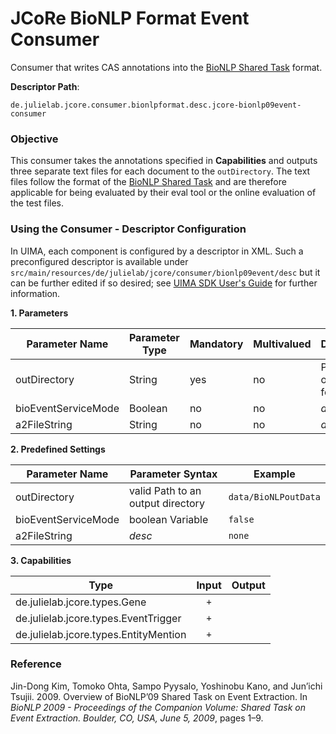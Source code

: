 # JCoRe BioNLP Format Event Consumer
Consumer that writes CAS annotations into the [BioNLP Shared Task](http://www.nactem.ac.uk/tsujii/GENIA/SharedTask/index.shtml#data) format.  

**Descriptor Path**:
```
de.julielab.jcore.consumer.bionlpformat.desc.jcore-bionlp09event-consumer
```
 
### Objective
This consumer takes the annotations specified in **Capabilities** and outputs three separate text files for each document to the  `outDirectory`. The text files follow the format of the [BioNLP Shared Task](http://www.nactem.ac.uk/tsujii/GENIA/SharedTask/index.shtml#data) and are therefore applicable for being evaluated by their eval tool or the online evaluation of the test files.

### Using the Consumer - Descriptor Configuration
In UIMA, each component is configured by a descriptor in XML. Such a preconfigured descriptor is available under `src/main/resources/de/julielab/jcore/consumer/bionlp09event/desc` but it can be further edited if so desired; see [UIMA SDK User's Guide](https://uima.apache.org/downloads/releaseDocs/2.1.0-incubating/docs/html/tools/tools.html#ugr.tools.cde) for further information.
 
 **1. Parameters**

| Parameter Name | Parameter Type | Mandatory | Multivalued | Description |
|----------------|----------------|-----------|-------------|-------------|
| outDirectory | String | yes | no | Path to an output folder |
| bioEventServiceMode | Boolean | no | no | *desc here* |
| a2FileString | String | no | no | *desc here* | 

**2. Predefined Settings**

| Parameter Name | Parameter Syntax | Example |
|----------------|------------------|---------|
| outDirectory | valid Path to an output directory | `data/BioNLPoutData` |
| bioEventServiceMode | boolean Variable | `false` |
| a2FileString | *desc* | `none` |

**3. Capabilities**

| Type | Input | Output |
|------|:-----:|:------:|
| de.julielab.jcore.types.Gene | `+` |  |
| de.julielab.jcore.types.EventTrigger | `+` |  |
| de.julielab.jcore.types.EntityMention | `+` |  |
 
### Reference
Jin-Dong Kim, Tomoko Ohta, Sampo Pyysalo, Yoshinobu Kano, and Jun’ichi Tsujii. 2009. Overview of BioNLP’09 Shared Task on Event Extraction. In *BioNLP 2009 - Proceedings of the Companion Volume: Shared Task on Event Extraction. Boulder, CO, USA, June 5, 2009*, pages 1–9.


